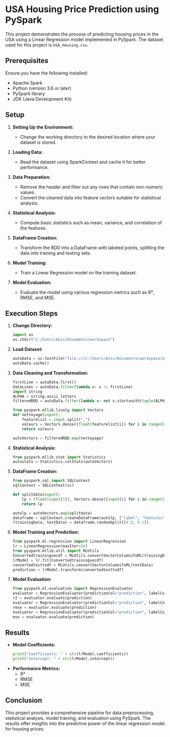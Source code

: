 # USA Housing Price Prediction using PySpark

This project demonstrates the process of predicting housing prices in the USA using a Linear Regression model implemented in PySpark. The dataset used for this project is `USA_Housing.csv`.

## Prerequisites

Ensure you have the following installed:
- Apache Spark
- Python (version 3.6 or later)
- PySpark library
- JDK (Java Development Kit)

## Setup

1. **Setting Up the Environment:**
   - Change the working directory to the desired location where your dataset is stored.

2. **Loading Data:**
   - Read the dataset using SparkContext and cache it for better performance.

3. **Data Preparation:**
   - Remove the header and filter out any rows that contain non-numeric values.
   - Convert the cleaned data into feature vectors suitable for statistical analysis.

4. **Statistical Analysis:**
   - Compute basic statistics such as mean, variance, and correlation of the features.

5. **DataFrame Creation:**
   - Transform the RDD into a DataFrame with labeled points, splitting the data into training and testing sets.

6. **Model Training:**
   - Train a Linear Regression model on the training dataset.

7. **Model Evaluation:**
   - Evaluate the model using various regression metrics such as R², RMSE, and MSE.

## Execution Steps

1. **Change Directory:**
   ```python
   import os
   os.chdir("C:/Users/Anis/Documents/workspace")
   ```

2. **Load Dataset:**
   ```python
   autoData = sc.textFile("file:///C:/Users/Anis/Documents/workspace/USA_Housing.csv")
   autoData.cache()
   ```

3. **Data Cleaning and Transformation:**
   ```python
   firstLine = autoData.first()
   dataLines = autoData.filter(lambda x: x != firstLine)
   import string
   ALPHA = string.ascii_letters
   filteredRDD = autoData.filter(lambda x: not x.startswith(tuple(ALPHA)))

   from pyspark.mllib.linalg import Vectors
   def nettoyage(input):
       featurelist = input.split(",")
       valeurs = Vectors.dense([float(featurelist[i]) for i in range(6)])
       return valeurs

   autoVectors = filteredRDD.map(nettoyage)
   ```

4. **Statistical Analysis:**
   ```python
   from pyspark.mllib.stat import Statistics
   autostats = Statistics.colStats(autoVectors)
   ```

5. **DataFrame Creation:**
   ```python
   from pyspark.sql import SQLContext
   sqlContext = SQLContext(sc)

   def splitdata(input):
       lp = (float(input[5]), Vectors.dense([input[i] for i in range(5)]))
       return lp

   autolp = autoVectors.map(splitdata)
   dataframe = sqlContext.createDataFrame(autolp, ["label", "features"])
   (trainingData, testData) = dataframe.randomSplit([0.9, 0.1])
   ```

6. **Model Training and Prediction:**
   ```python
   from pyspark.ml.regression import LinearRegression
   lr = LinearRegression(maxIter=10)
   from pyspark.mllib.util import MLUtils
   Convertedtrainingvecdf = MLUtils.convertVectorColumnsToML(trainingData)
   lrModel = lr.fit(Convertedtrainingvecdf)
   convertedtesttodf = MLUtils.convertVectorColumnsToML(testData)
   prediction = lrModel.transform(convertedtesttodf)
   ```

7. **Model Evaluation:**
   ```python
   from pyspark.ml.evaluation import RegressionEvaluator
   evaluator = RegressionEvaluator(predictionCol="prediction", labelCol="label", metricName="r2")
   r2 = evaluator.evaluate(prediction)
   evaluator = RegressionEvaluator(predictionCol="prediction", labelCol="label", metricName="rmse")
   rmse = evaluator.evaluate(prediction)
   evaluator = RegressionEvaluator(predictionCol="prediction", labelCol="label", metricName="mse")
   mse = evaluator.evaluate(prediction)
   ```

## Results
- **Model Coefficients:**
  ```python
  print("Coefficients: " + str(lrModel.coefficients))
  print("Intercept: " + str(lrModel.intercept))
  ```
- **Performance Metrics:**
  - R²
  - RMSE
  - MSE

## Conclusion

This project provides a comprehensive pipeline for data preprocessing, statistical analysis, model training, and evaluation using PySpark. The results offer insights into the predictive power of the linear regression model for housing prices.
